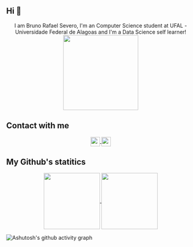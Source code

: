 
## Hi 👋
<p align = center>
    I am Bruno Rafael Severo, I'm an Computer Science student at UFAL - Universidade Federal de Alagoas and I'm a Data Science self learner!
    <img aligh="center" weith = 200 height = 200 src = "https://media1.giphy.com/media/dWesBcTLavkZuG35MI/source.gif">

</p>

## Contact with me
<p align=center>
    <a href = "mailto:brsss@ic.ufal.br?subject=Olá,%20Bruno!%20" title="E-mail">
        <img height=25 align="center" src = "https://img.shields.io/badge/Gmail-D14836?style=for-the-badge&logo=gmail&logoColor=white&link=mailto:brsss@ic.ufal.br?subject=Olá,%20Bruno!%20">
    </a>
    <a href = "https://www.linkedin.com/in/brsevero/" title="linkedin">
        <img height=25 align="center" src="https://img.shields.io/badge/LinkedIn-0077B5?style=for-the-badge&logo=linkedin&logoColor=white">
    </a>
</p>

## My Github's statitics
<p align=center>
    <a href="https://github.com/anuraghazra/github-readme-stats" title="Go to Source">
        <img height=150 align="center" src="https://github-readme-stats.vercel.app/api?username=brsevero&count_private=true&show_icons=true&theme=react">
    </a>
    <a href="https://github.com/anuraghazra/github-readme-stats">
    <img height=150 align="center" src="https://github-readme-stats.vercel.app/api/top-langs/?username=brsevero&bg_color=20232a&title_color=61dafb&icon_color=a960ff&text_color=ffffff" />
  </a>
</p>



![Ashutosh's github activity graph](https://activity-graph.herokuapp.com/graph?username=brsevero&theme=react-dark)

